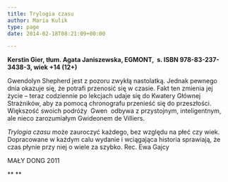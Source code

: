 ```yaml
---
title: Trylogia czasu
author: Maria Kulik
type: page
date: 2014-02-18T08:21:09+00:00

---
```

**Kerstin Gier, tłum. Agata Janiszewska, EGMONT,  s. ISBN 978-83-237-3438-3, wiek +14 (12+)**

Gwendolyn Shepherd jest z pozoru zwykłą nastolatką. Jednak pewnego dnia okazuje się, że potrafi przenosić się w czasie. Fakt ten zmienia jej życie – teraz codziennie po lekcjach udaje się do Kwatery Głównej Strażników, aby za pomocą chronografu przenieść się do przeszłości. Większość swoich podróży  Gwen  odbywa z przystojnym, inteligentnym, ale nieco zarozumiałym Gwideonem de Villiers.

_Trylogia czasu_ może zauroczyć każdego, bez względu na płeć czy wiek. Dopracowane w każdym calu wydanie i wciągająca historia sprawiają, że czas płynie przy niej o wiele za szybko. Rec. Ewa Gajcy

MAŁY DONG 2011

** **